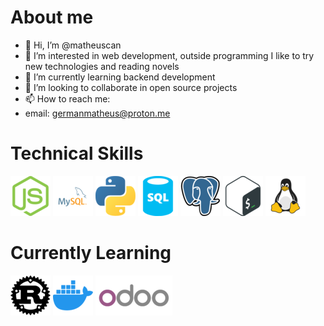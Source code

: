 
# About me
 - 👋 Hi, I’m @matheuscan
 - 👀 I’m interested in web development, outside programming I like to try new technologies and reading novels
 - 🌱 I’m currently learning backend development
 - 💞️ I’m looking to collaborate in open source projects
 - 📫 How to reach me:
 - email: germanmatheus@proton.me

# Technical Skills

![NodeJS](/images/nodejs-icon-logo.png) ![MySQL](/images/mysql.png) ![Python](/images/python.png) ![SQL](/images/sql.png) ![Postgres](/images/postgresql.png) ![Bash](/images/bash.png) ![Linux](/images/linux.png) 

# Currently Learning

![Rust](/images/rust.png) ![Docker](/images/docker.png) ![Odoo](/images/odoo.png)
</body>
 

